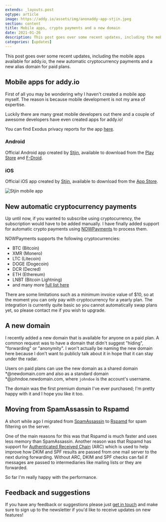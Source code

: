 ```yaml
---
extends: _layouts.post
ogtype: article
image: https://addy.io/assets/img/anonaddy-app-stjin.jpeg
section: content
title: Mobile apps, crypto payments and a new domain
date: 2021-01-26
description: This post goes over some recent updates, including the mobile apps available for addy.io, the new automatic cryptocurrency payments and a new alias domain for paid plans.
categories: [updates]
---
```


This post goes over some recent updates, including the mobile apps available for addy.io, the new automatic cryptocurrency payments and a new alias domain for paid plans.

## Mobile apps for addy.io

First of all you may be wondering why I haven't created a mobile app myself. The reason is because mobile development is not my area of expertise.

Luckily there are many great mobile developers out there and a couple of awesome developers have even created apps for addy.io!

You can find Exodus privacy reports for the app [here](https://reports.exodus-privacy.eu.org/en/reports/host.stjin.anonaddy/latest/).

### Android

Official Android app created by [Stjin](https://x.com/Stjinchan), available to download from the [Play Store](https://play.google.com/store/apps/details?id=host.stjin.anonaddy) and [F-Droid](https://f-droid.org/packages/host.stjin.anonaddy).

### iOS

Official iOS app created by [Stjin](https://x.com/Stjinchan), available to download from the [App Store](https://apps.apple.com/app/addy-io/id6563138633).

<div class="flex justify-center">
  <img class="shadow" src="/assets/img/anonaddy-app-stjin.jpeg" alt="Stjin mobile app" title="Stjin mobile app">
</div>

## New automatic cryptocurrency payments

Up until now, if you wanted to subscribe using cryptocurrency, the subscription would have to be added manually. I have finally added support for automatic crypto payments using [NOWPayments](https://nowpayments.io) to process them.

NOWPayments supports the following cryptocurrencies:

- BTC (Bitcoin)
- XMR (Monero)
- LTC (Litecoin)
- DOGE (Dogecoin)
- DCR (Decred)
- ETH (Ethereum)
- LNBT (Bitcoin Lightning)
- and many more [full list here](https://nowpayments.io/supported-coins)

There are some limitations such as a minimum invoice value of $10, so at the moment you can only pay with cryptocurrency for a yearly plan. The integration is currently quite basic so you cannot automatically swap plans yet, so please contact me if you wish to upgrade.

## A new domain

I recently added a new domain that is available for anyone on a paid plan. A common request was to have a domain that didn't suggest "hiding", "forwarding" or "anonymity". I won't actually be naming the new domain here because I don't want to publicly talk about it in hope that it can stay under the radar.

Users on paid plans can use the new domain as a shared domain *@newdomain.com and also as a standard domain *@johndoe.newdomain.com, where `johndoe` is the account's username.

The domain was the first premium domain I've ever purchased; I'm pretty happy with it and I hope you like it too.

## Moving from SpamAssassin to Rspamd

A short while ago I migrated from [SpamAssassin](https://spamassassin.apache.org/) to [Rspamd](https://www.rspamd.com/) for spam filtering on the server.

One of the main reasons for this was that Rspamd is much faster and uses less memory than SpamAssassin. Another reason was that Rspamd has support for [Authenticated Received Chain](https://tools.ietf.org/html/rfc8617) (ARC) which is used to help improve how DKIM and SPF results are passed from one mail server to the next during forwarding. Without ARC, DKIM and SPF checks can fail if messages are passed to intermediaries like mailing lists or they are forwarded.

So far I'm really happy with the performance.

## Feedback and suggestions

If you have any feedback or suggestions please just [get in touch](/contact/) and make sure to sign up to the newsletter if you'd like to receive updates on new features!
